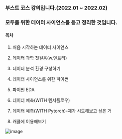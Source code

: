 ### 부스트 코스 강의입니다.(2022.01 ~ 2022.02)

### 모두를 위한 데이터 사이언스를 듣고 정리한 것입니다.

#### 목차

1. 처음 시작하는 데이터 사이언스

2. 데이터 과학 첫걸음(w.엔트리)

3. 데이터 분석 환경 구성하기

4. 데이터 사이언스를 위한 파이썬

5. 파이썬 EDA

6. 데이터 예측(WITH 텐서플로우)

7. 데이터 예측(WITH Pytorch)-제가 시도해보고 싶은 거

8. 캐클에 이용해보기


![image](https://user-images.githubusercontent.com/86671456/153760280-b88d5e5e-f9b3-44de-b1e3-bc1eb3ef9665.png)

